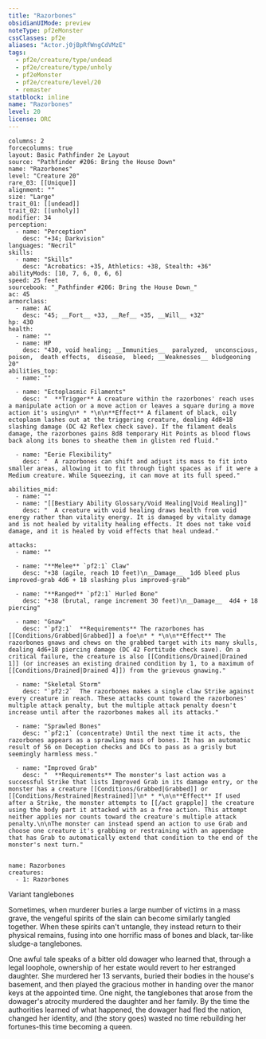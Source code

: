 ```yaml
---
title: "Razorbones"
obsidianUIMode: preview
noteType: pf2eMonster
cssClasses: pf2e
aliases: "Actor.j0jBpRfWngCdVMzE" 
tags:
  - pf2e/creature/type/undead
  - pf2e/creature/type/unholy
  - pf2eMonster
  - pf2e/creature/level/20
  - remaster
statblock: inline
name: "Razorbones"
level: 20
license: ORC
---
```


```statblock
columns: 2
forcecolumns: true
layout: Basic Pathfinder 2e Layout
source: "Pathfinder #206: Bring the House Down"
name: "Razorbones"
level: "Creature 20"
rare_03: [[Unique]]
alignment: ""
size: "Large"
trait_01: [[undead]]
trait_02: [[unholy]]
modifier: 34
perception:
  - name: "Perception"
    desc: "+34; Darkvision"
languages: "Necril"
skills:
  - name: "Skills"
    desc: "Acrobatics: +35, Athletics: +38, Stealth: +36"
abilityMods: [10, 7, 6, 0, 6, 6]
speed: 25 feet
sourcebook: "_Pathfinder #206: Bring the House Down_"
ac: 45
armorclass:
  - name: AC
    desc: "45; __Fort__ +33, __Ref__ +35, __Will__ +32"
hp: 430
health:
  - name: ""
  - name: HP
    desc: "430, void healing; __Immunities__  paralyzed,  unconscious,  poison,  death effects,  disease,  bleed; __Weaknesses__ bludgeoning 20"
abilities_top:
  - name: ""

  - name: "Ectoplasmic Filaments"
    desc: "  **Trigger** A creature within the razorbones' reach uses a manipulate action or a move action or leaves a square during a move action it's using\n* * *\n\n**Effect** A filament of black, oily ectoplasm lashes out at the triggering creature, dealing 4d8+18 slashing damage (DC 42 Reflex check save). If the filament deals damage, the razorbones gains 8d8 temporary Hit Points as blood flows back along its bones to sheathe them in glisten red fluid."

  - name: "Eerie Flexibility"
    desc: "  A razorbones can shift and adjust its mass to fit into smaller areas, allowing it to fit through tight spaces as if it were a Medium creature. While Squeezing, it can move at its full speed."

abilities_mid:
  - name: ""
  - name: "[[Bestiary Ability Glossary/Void Healing|Void Healing]]"
    desc: "  A creature with void healing draws health from void energy rather than vitality energy. It is damaged by vitality damage and is not healed by vitality healing effects. It does not take void damage, and it is healed by void effects that heal undead."

attacks:
  - name: ""

  - name: "**Melee** `pf2:1` Claw"
    desc: "+38 (agile, reach 10 feet)\n__Damage__  1d6 bleed plus improved-grab 4d6 + 18 slashing plus improved-grab"

  - name: "**Ranged** `pf2:1` Hurled Bone"
    desc: "+38 (brutal, range increment 30 feet)\n__Damage__  4d4 + 18 piercing"

  - name: "Gnaw"
    desc: "`pf2:1`  **Requirements** The razorbones has [[Conditions/Grabbed|Grabbed]] a foe\n* * *\n\n**Effect** The razorbones gnaws and chews on the grabbed target with its many skulls, dealing 4d6+18 piercing damage (DC 42 Fortitude check save). On a critical failure, the creature is also [[Conditions/Drained|Drained 1]] (or increases an existing drained condition by 1, to a maximum of [[Conditions/Drained|Drained 4]]) from the grievous gnawing."

  - name: "Skeletal Storm"
    desc: "`pf2:2`  The razorbones makes a single claw Strike against every creature in reach. These attacks count toward the razorbones' multiple attack penalty, but the multiple attack penalty doesn't increase until after the razorbones makes all its attacks."

  - name: "Sprawled Bones"
    desc: "`pf2:1` (concentrate) Until the next time it acts, the razorbones appears as a sprawling mass of bones. It has an automatic result of 56 on Deception checks and DCs to pass as a grisly but seemingly harmless mess."

  - name: "Improved Grab"
    desc: "  **Requirements** The monster's last action was a successful Strike that lists Improved Grab in its damage entry, or the monster has a creature [[Conditions/Grabbed|Grabbed]] or [[Conditions/Restrained|Restrained]]\n* * *\n\n**Effect** If used after a Strike, the monster attempts to [[/act grapple]] the creature using the body part it attacked with as a free action. This attempt neither applies nor counts toward the creature's multiple attack penalty.\n\nThe monster can instead spend an action to use Grab and choose one creature it's grabbing or restraining with an appendage that has Grab to automatically extend that condition to the end of the monster's next turn."
 
```

```encounter-table
name: Razorbones
creatures:
  - 1: Razorbones
```


Variant tanglebones

Sometimes, when murderer buries a large number of victims in a mass grave, the vengeful spirits of the slain can become similarly tangled together. When these spirits can't untangle, they instead return to their physical remains, fusing into one horrific mass of bones and black, tar-like sludge-a tanglebones.

One awful tale speaks of a bitter old dowager who learned that, through a legal loophole, ownership of her estate would revert to her estranged daughter. She murdered her 13 servants, buried their bodies in the house's basement, and then played the gracious mother in handing over the manor keys at the appointed time. One night, the tanglebones that arose from the dowager's atrocity murdered the daughter and her family. By the time the authorities learned of what happened, the dowager had fled the nation, changed her identity, and (the story goes) wasted no time rebuilding her fortunes-this time becoming a queen.
